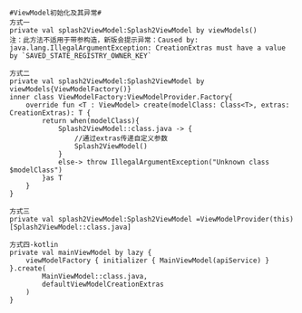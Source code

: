     #ViewModel初始化及其异常#
    方式一
    private val splash2ViewModel:Splash2ViewModel by viewModels()
    注：此方法不适用于带参构造，新版会提示异常：Caused by: java.lang.IllegalArgumentException: CreationExtras must have a value by `SAVED_STATE_REGISTRY_OWNER_KEY`

    方式二
    private val splash2ViewModel:Splash2ViewModel by viewModels{ViewModelFactory()}
    inner class ViewModelFactory:ViewModelProvider.Factory{
        override fun <T : ViewModel> create(modelClass: Class<T>, extras: CreationExtras): T {
            return when(modelClass){
                Splash2ViewModel::class.java -> {
                    //通过extras传递自定义参数
                    Splash2ViewModel()
                }
                else-> throw IllegalArgumentException("Unknown class $modelClass")
            }as T
        }
    }

    方式三
    private val splash2ViewModel:Splash2ViewModel =ViewModelProvider(this)[Splash2ViewModel::class.java]

    方式四-kotlin
    private val mainViewModel by lazy {
        viewModelFactory { initializer { MainViewModel(apiService) } }.create(
            MainViewModel::class.java,
            defaultViewModelCreationExtras
        )
    }
    